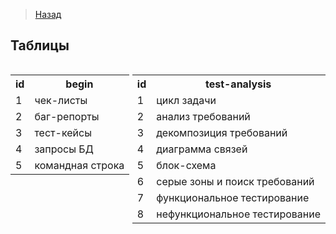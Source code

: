 >[Назад](../projects/ProjOne.md)

## Таблицы

>
<div style="float: left">
<table>
   
<tr><th>id</th><th>begin</th></tr>
    <tr><td>1</td><td>чек-листы</td></tr>
    <tr><td>2</td><td>баг-репорты</td></tr>
    <tr><td>3</td><td>тест-кейсы</td></tr>
    <tr><td>4</td><td>запросы БД</td></tr>
    <tr><td>5</td><td>командная строка </td></tr>
</table>
  </div>

<div style="float: right">
<table>

<tr><th>id</th><th>test-analysis</th></tr>
    <tr><td>1</td><td>цикл задачи</td></tr>
    <tr><td>2</td><td>анализ требований</td></tr>
    <tr><td>3</td><td>декомпозиция требований</td></tr>
    <tr><td>4</td><td>диаграмма связей</td></tr>
    <tr><td>5</td><td>блок-схема</td></tr>
    <tr><td>6</td><td>серые зоны и поиск требований</td></tr>
    <tr><td>7</td><td>функциональное тестирование</td></tr>
    <tr><td>8</td><td>нефункциональное тестирование</td></tr>
    </table>
</div>


